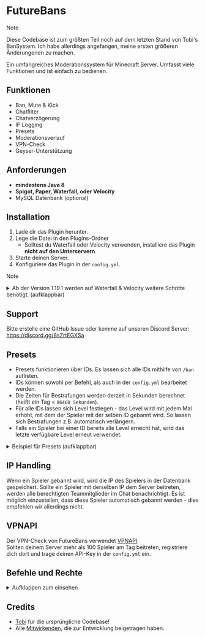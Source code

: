 # FutureBans
> [!NOTE]
> Diese Codebase ist zum größten Teil noch auf dem letzten Stand von Tobi's BanSystem.
> Ich habe allerdings angefangen, meine ersten größeren Änderungenen zu machen.

Ein umfangreiches Moderationssystem für Minecraft Server. Umfasst viele Funktionen und ist einfach zu bedienen.

## Funktionen
- Ban, Mute & Kick
- Chatfilter
- Chatverzögerung
- IP Logging
- Presets
- Moderationsverlauf
- VPN-Check
- Geyser-Unterstützung

## Anforderungen
- **mindestens Java 8**
- **Spigot, Paper, Waterfall, oder Velocity**
- MySQL Datenbank (optional)

## Installation
1. Lade dir das Plugin herunter.
2. Lege die Datei in den Plugins-Ordner 
   - Solltest du Waterfall oder Velocity verwenden, installiere das Plugin **nicht auf den Unterservern**.
3. Starte deinen Server.
4. Konfiguriere das Plugin in der `config.yml`.

> [!NOTE]
> <details>
> <summary>Ab der Version 1.19.1 werden auf Waterfall & Velocity weitere Schritte benötigt. (aufklappbar)</summary>
> 
> Waterfall:
> 1. Die Option `signdChatBypass` in der `config.yml` auf `true` stellen.
> 2. Die beigelegte Datei `BanSystem-SpigotChatAdapter-X.X-SNAPSHOT.jar` **auf allen Unterservern** installieren.
> 
> Velocity:
> 1. Das Plugin [SigndVelocity](https://modrinth.com/plugin/signedvelocity) für **Velocity und alle Unterserver-Varianten** herunterladen, die du verwendest.
> 2. Die entsprechenden Dateien **auf Velocity und allen Unterservern** installieren.
> 
> </details>

## Support
Bitte erstelle eine GitHub Issue oder komme auf unseren Discord Server: https://discord.gg/8sZrtEGXSa

## Presets
- Presets funktionieren über IDs. Es lassen sich alle IDs mithilfe von `/ban` auflisten.
- IDs können sowohl per Befehl, als auch in der `config.yml` bearbeitet werden.
- Die Zeiten für Bestrafungen werden derzeit in Sekunden berechnet (heißt ein Tag = `86400 Sekunden`).
- Für alle IDs lassen sich Level festlegen - das Level wird mit jedem Mal erhöht, mit dem der Spieler mit der selben ID gebannt wird. So lassen sich Bestrafungen z.B. automatisch verlängern.
- Falls ein Spieler bei einer ID bereits alle Level erreicht hat, wird das letzte verfügbare Level erneut verwendet.

<details>
<summary>Beispiel für Presets (aufklappbar)</summary>

```yaml
IDs:
  '1': # ID
    reason: Cheating # Grund, der dem Spieler angezeigt wird
    onlyAdmins: true # Ob zusätzliche Rechte benötigt werden, um diese ID zu verwenden
    lvl:
      '1': # Level 1
        type: NETWORK # Ob man Global (NETWORK), oder nur im CHAT gebannt wird
        duration: 604800 # Dauer des Banns in Sekunden (hier 7 Tage)
      '2':
        type: NETWORK
        duration: -1 # -1 bedeutet permanent
  '2':
     reason: Chatbann
     onlyAdmins: false
     lvl:
        '1': # Nur ein Level, Chatbann dauert immer 7 Tage an
           type: CHAT
           duration: 604800
```

Der Befehl würde dann so aussehen: `/ban <Spieler> <ID>`, z.B. `/ban LeKoopa92 1`.

</details>

## IP Handling
Wenn ein Spieler gebannt wird, wird die IP des Spielers in der Datenbank gespeichert. Sollte ein Spieler mit derselben IP dem Server beitreten, werden alle berechtigten Teammitglieder im Chat benachrichtigt.
Es ist möglich einzustellen, dass diese Spieler automatisch gebannt werden - dies empfehlen wir allerdings nicht.

## VPNAPI
Der VPN-Check von FutureBans verwendet [VPNAPI](https://vpnapi.io/).
<br>
Sollten deinem Server mehr als 100 Spieler am Tag beitreten, registriere dich dort und trage deinen API-Key in der `config.yml` ein.

## Befehle und Rechte
<details>
<summary>Aufklappen zum einsehen</summary>

### Berechtigungen für Befehle

| Befehl                                                               | Berechtigung                    |
|----------------------------------------------------------------------|---------------------------------|
| `/bansystem`                                                         | `bansys.bansys`                 |
| `/bansystem reload`                                                  | `bansys.reload`                 |
| `/bansystem ids create <ID> <OnlyAdmins> <duration> <Type> <reason>` | `bansys.ids.create`             |
| `/bansystem ids delete <ID>`                                         | `bansys.ids.delete`             |
| `/bansystem ids edit <ID> add lvl <Duration> <Type>`                 | `bansys.ids.addlvl`             |
| `/bansystem ids edit <ID> remove lvl <lvl>`                          | `bansys.ids.removelvl`          |
| `/bansystem ids edit <ID> set lvlduration <lvl> <Duration>`          | `bansys.ids.setduration`        |
| `/bansystem ids edit <ID> set lvltype <lvl> <Type>`                  | `bansys.ids.settype`            |
| `/bansystem ids edit <ID> set onlyadmins <True/False>`               | `bansys.ids.setonlyadmins`      |
| `/bansystem ids edit <ID> set reason <reason>`                       | `bansys.ids.setreason`          |
| `/bansystem ids show <ID>`                                           | `bansys.ids.show`               |
| `/bansys logs show [site]`                                           | `bansys.logs.show`              |
| `/bansys logs clear`                                                 | `bansys.logs.clear`             |
| `/ban <Spieler> <ID>`                                                | `bansys.ban(.<ID>/.all/.admin)` |
| `/unban <Spieler>`                                                   | `bansys.unban`                  |
| `/unmute <Spieler>`                                                  | `bansys.unmute`                 |
| `/check <Spieler>`                                                   | `bansys.check`                  |
| `/deletehistory <Spieler>`                                           | `bansys.history.delete`         |
| `/history <Spieler>`                                                 | `bansys.history.show`           |
| `/kick <Spieler> [Grund]`                                            | `bansys.kick(.admin)`           |

### Weitere Berechtigungen

| Aktion                  | Berechtigung              |
|-------------------------|---------------------------|
| Team Benachrichtigungen | `bansys.notify`           |
| Kicks umgehen           | `bansys.kick.bypass`      |
| Banns umgehen           | `bansys.ban.bypass`       |
| Chatfilter umgehen      | `bansys.bypasschatfilter` |
| Chatverzögerung umgehen | `bansys.bypasschatdelay`  |

</details>

## Credits
- [Tobi](https://github.com/antisocialtobi) für die ursprüngliche Codebase!
- Alle [Mitwirkenden](https://github.com/JuniorWolfgamingDE/FutureBans/contributors), die zur Entwicklung beigetragen haben.

